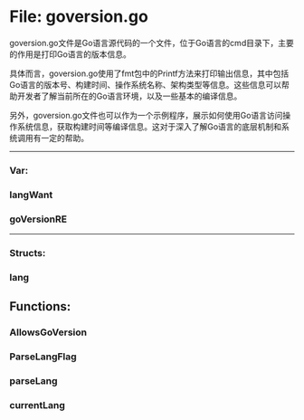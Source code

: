 # File: goversion.go

goversion.go文件是Go语言源代码的一个文件，位于Go语言的cmd目录下，主要的作用是打印Go语言的版本信息。

具体而言，goversion.go使用了fmt包中的Printf方法来打印输出信息，其中包括Go语言的版本号、构建时间、操作系统名称、架构类型等信息。这些信息可以帮助开发者了解当前所在的Go语言环境，以及一些基本的编译信息。

另外，goversion.go文件也可以作为一个示例程序，展示如何使用Go语言访问操作系统信息，获取构建时间等编译信息。这对于深入了解Go语言的底层机制和系统调用有一定的帮助。




---

### Var:

### langWant





### goVersionRE








---

### Structs:

### lang





## Functions:

### AllowsGoVersion





### ParseLangFlag





### parseLang





### currentLang





